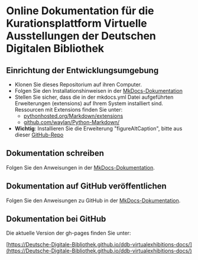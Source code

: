 # Online Dokumentation für die Kurationsplattform Virtuelle Ausstellungen der Deutschen Digitalen Bibliothek

## Einrichtung der Entwicklungsumgebung
- Klonen Sie dieses Repositorium auf ihren Computer.
- Folgen Sie den Installationshinweisen in der [MkDocs-Dokumentation](http://www.mkdocs.org/#installation)
- Stellen Sie sicher, dass die in der mkdocs.yml Datei aufgeführten Erweiterungen (extensions) auf Ihrem System installiert sind. Ressourcen mit Extensions finden Sie unter:
    - [pythonhosted.org/Markdown/extensions](https://pythonhosted.org/Markdown/extensions/index.html)
    - [github.com/waylan/Python-Markdown/](https://github.com/waylan/Python-Markdown/wiki/Third-Party-Extensions)
- __Wichtig__: Installieren Sie die Erweiterung "figureAltCaption", bitte aus dieser [GitHub-Repo](https://github.com/grandgeorg/figureAltCaption)

## Dokumentation schreiben
Folgen Sie den Anweisungen in der [MkDocs-Dokumentation](http://www.mkdocs.org/#getting-started).

## Dokumentation auf GitHub veröffentlichen
Folgen Sie den Anweisungen zu GitHub in der [MkDocs-Dokumentation](http://www.mkdocs.org/user-guide/deploying-your-docs/).

## Dokumentation bei GitHub

Die aktuelle Version der gh-pages finden Sie unter:

[https://Deutsche-Digitale-Bibliothek.github.io/ddb-virtualexhibitions-docs/](https://Deutsche-Digitale-Bibliothek.github.io/ddb-virtualexhibitions-docs/)

